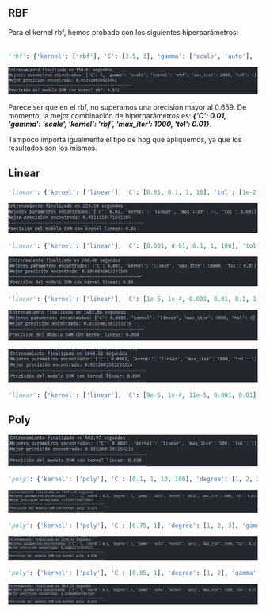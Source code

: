 ## RBF

Para el kernel rbf, hemos probado con los siguientes hiperparámetros:

```python

'rbf': {'kernel': ['rbf'], 'C': [3.5, 3], 'gamma': ['scale', 'auto'], 'tol': [1.5, 1], 'max_iter': [2000, 2500]},

```

![alt text](image-10.png)

Parece ser que en el rbf, no superamos una precisión mayor al 0.659. De momento, la mejor combinación de hiperparámetros es: ***{'C': 0.01, 'gamma': 'scale', 'kernel': 'rbf', 'max_iter': 1000, 'tol': 0.01}***.

Tampoco importa igualmente el tipo de hog que apliquemos, ya que los resultados son los mismos.



## Linear

```python
'linear': {'kernel': ['linear'], 'C': [0.01, 0.1, 1, 10], 'tol': [1e-2, 1e-3, 1e-4], 'max_iter': [1000, -1]},
```

![hog 8 4 18](image-2.png)

```python
'linear': {'kernel': ['linear'], 'C': [0.001, 0.01, 0.1, 1, 100], 'tol': [1e-2, 1e-3, 1e-4], 'max_iter': [10000, -1]},
```

![hog 8 4 9](image-3.png)

```python	
'linear': {'kernel': ['linear'], 'C': [1e-5, 1e-4, 0.001, 0.01, 0.1, 1, 100], 'tol': [1, 0.1, 1e-2, 1e-3, 1e-4], 'max_iter': [5000, 10000, 20000, -1]},
```

![alt text](image-4.png)

![alt text](image-5.png)

```python	
'linear': {'kernel': ['linear'], 'C': [9e-5, 1e-4, 11e-5, 0.001, 0.01], 'tol': [1.5, 1, 0.1, 1e-2], 'max_iter': [250, 500, 1000, 2000]},
```

## Poly

![alt text](image-6.png)

```python	
'poly': {'kernel': ['poly'], 'C': [0.1, 1, 10, 100], 'degree': [1, 2, 3, 4, 8], 'gamma': ['scale', 'auto'], 'coef0': [0, 0.5, 1], 'max_iter': [1000, -1], 'tol': [1e-2, 1e-3, 1e-4]},
```

![alt text](image-7.png)

```python	
'poly': {'kernel': ['poly'], 'C': [0.75, 1], 'degree': [1, 2, 3], 'gamma': ['scale', 'auto'], 'coef0': [0.05, 0.1, 0.25], 'max_iter': [1000, 2500], 'tol': [1, 0.1]},
```

![alt text](image-8.png)

```python
'poly': {'kernel': ['poly'], 'C': [0.85, 1], 'degree': [1, 2], 'gamma': ['scale', 'auto'], 'coef0': [0.1, 0.15, 0.2], 'max_iter': [1500, 1000], 'tol': [0.75, 0.5]},
```

![alt text](image-9.png)